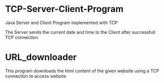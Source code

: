 # TCP-Server-Client-Program
Java Server and Client Program implemented with TCP

The Server sends the current date and time to the Client after successfull TCP connection

# URL_downloader
This program downloads the html content of the given website using a TCP connection to access website 

